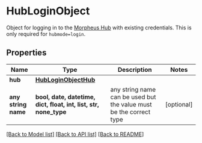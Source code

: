 # HubLoginObject

Object for logging in to the [Morpheus Hub](https://morpheushub.com) with existing credentials. This is only required for `hubmode=login`.

## Properties
Name | Type | Description | Notes
------------ | ------------- | ------------- | -------------
**hub** | [**HubLoginObjectHub**](HubLoginObjectHub.md) |  | 
**any string name** | **bool, date, datetime, dict, float, int, list, str, none_type** | any string name can be used but the value must be the correct type | [optional]

[[Back to Model list]](../README.md#documentation-for-models) [[Back to API list]](../README.md#documentation-for-api-endpoints) [[Back to README]](../README.md)


